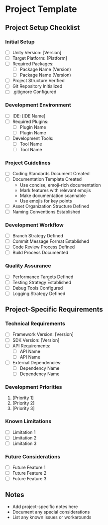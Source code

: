 # Project Template

## Project Setup Checklist

### Initial Setup
- [ ] Unity Version: [Version]
- [ ] Target Platform: [Platform]
- [ ] Required Packages:
  - [ ] Package Name (Version)
  - [ ] Package Name (Version)
- [ ] Project Structure Verified
- [ ] Git Repository Initialized
- [ ] .gitignore Configured

### Development Environment
- [ ] IDE: [IDE Name]
- [ ] Required Plugins:
  - [ ] Plugin Name
  - [ ] Plugin Name
- [ ] Development Tools:
  - [ ] Tool Name
  - [ ] Tool Name

### Project Guidelines
- [ ] Coding Standards Document Created
- [ ] Documentation Template Created
  - Use concise, emoji-rich documentation
  - Mark features with relevant emojis
  - Make documentation scannable
  - Use emojis for key points
- [ ] Asset Organization Structure Defined
- [ ] Naming Conventions Established

### Development Workflow
- [ ] Branch Strategy Defined
- [ ] Commit Message Format Established
- [ ] Code Review Process Defined
- [ ] Build Process Documented

### Quality Assurance
- [ ] Performance Targets Defined
- [ ] Testing Strategy Established
- [ ] Debug Tools Configured
- [ ] Logging Strategy Defined

## Project-Specific Requirements

### Technical Requirements
- [ ] Framework Version: [Version]
- [ ] SDK Version: [Version]
- [ ] API Requirements:
  - [ ] API Name
  - [ ] API Name
- [ ] External Dependencies:
  - [ ] Dependency Name
  - [ ] Dependency Name

### Development Priorities
1. [Priority 1]
2. [Priority 2]
3. [Priority 3]

### Known Limitations
- [ ] Limitation 1
- [ ] Limitation 2
- [ ] Limitation 3

### Future Considerations
- [ ] Future Feature 1
- [ ] Future Feature 2
- [ ] Future Feature 3

## Notes
- Add project-specific notes here
- Document any special considerations
- List any known issues or workarounds 